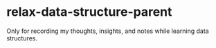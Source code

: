 # relax-data-structure-parent
Only for recording my thoughts, insights, and notes while learning data structures.
